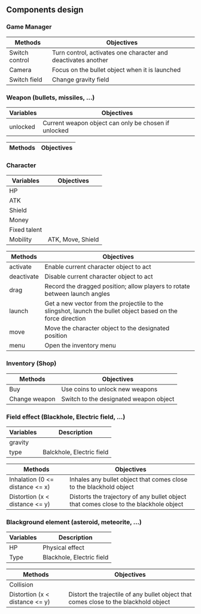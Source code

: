 ## Components design

### Game Manager

| Methods | Objectives |
| --- | --- |
| Switch control | Turn control, activates one character and deactivates another |
| Camera | Focus on the bullet object when it is launched |
| Switch field | Change gravity field |

### Weapon (bullets, missiles, ...)

| Variables | Objectives |
| --- | --- |
| unlocked | Current weapon object can only be chosen if unlocked |

| Methods | Objectives |
| --- | --- |

### Character

| Variables | Objectives |
| --- | --- |
| HP |  |
| ATK |  |
| Shield |  |
| Money |  |
| Fixed talent |  |
| Mobility | ATK, Move, Shield |

| Methods | Objectives |
| --- | --- |
| activate | Enable current character object to act |
| deactivate | Disable current character object to act |
| drag | Record the dragged position; allow players to rotate between launch angles |
| launch | Get a new vector from the projectile to the slingshot, launch the bullet object based on the force direction |
| move | Move the character object to the designated position |
| menu | Open the inventory menu |

### Inventory (Shop)

| Methods | Objectives |
| --- | --- |
| Buy | Use coins to unlock new weapons |
| Change weapon | Switch to the designated weapon object |

### Field effect (Blackhole, Electric field, ...)

| Variables | Description |
| --- | --- |
| gravity |  |
| type | Balckhole, Electric field |

| Methods | Objectives |
| --- | --- |
| Inhalation (0 <= distance <= x) | Inhales any bullet object that comes close to the blackhold object |
| Distortion (x < distance <= y) | Distorts the trajectory of any bullet object that comes close to the blackhole object |

### Blackground element (asteroid, meteorite, ...)

| Variables | Description |
| --- | --- |
| HP | Physical effect |
| Type | Blackhole, Electric field |

| Methods | Objectives |
| --- | --- |
| Collision |  |
| Distortion (x < distance <= y) | Distort the trajectile of any bullet object that comes close to the blackhold object |
